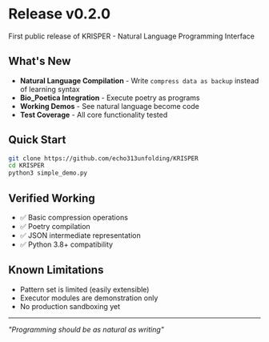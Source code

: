 # Release v0.2.0

First public release of KRISPER - Natural Language Programming Interface

## What's New

- **Natural Language Compilation** - Write `compress data as backup` instead of learning syntax
- **Bio_Poetica Integration** - Execute poetry as programs
- **Working Demos** - See natural language become code
- **Test Coverage** - All core functionality tested

## Quick Start

```bash
git clone https://github.com/echo313unfolding/KRISPER
cd KRISPER
python3 simple_demo.py
```

## Verified Working

- ✅ Basic compression operations
- ✅ Poetry compilation
- ✅ JSON intermediate representation
- ✅ Python 3.8+ compatibility

## Known Limitations

- Pattern set is limited (easily extensible)
- Executor modules are demonstration only
- No production sandboxing yet

---

*"Programming should be as natural as writing"*